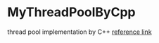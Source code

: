 # MyThreadPoolByCpp
thread pool implementation by C++
[reference link](https://www.zhihu.com/collection/720536573)
